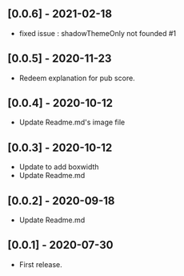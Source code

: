 ## [0.0.6] - 2021-02-18

* fixed issue : shadowThemeOnly not founded #1


## [0.0.5] - 2020-11-23

* Redeem explanation for pub score.


## [0.0.4] - 2020-10-12

* Update Readme.md's image file

## [0.0.3] - 2020-10-12

* Update to add boxwidth
* Update Readme.md


## [0.0.2] - 2020-09-18

* Update Readme.md


## [0.0.1] - 2020-07-30

* First release.
